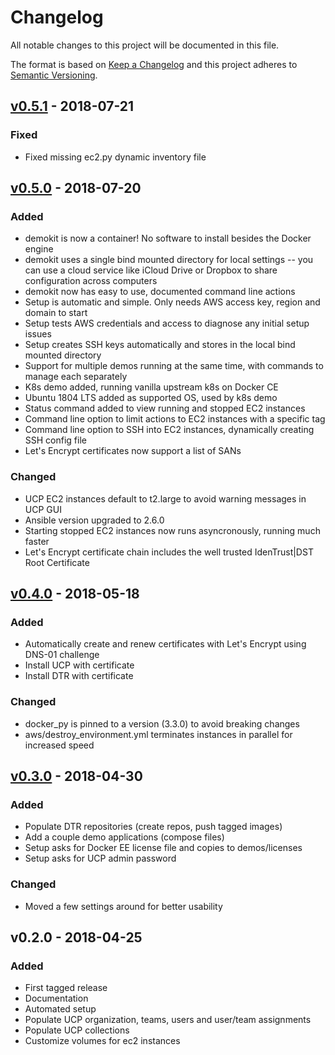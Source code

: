 # Changelog
All notable changes to this project will be documented in this file.

The format is based on [Keep a Changelog](https://keepachangelog.com/en/1.0.0/)
and this project adheres to [Semantic Versioning](https://semver.org/spec/v2.0.0.html).

## [v0.5.1] - 2018-07-21
### Fixed
- Fixed missing ec2.py dynamic inventory file

## [v0.5.0] - 2018-07-20
### Added
- demokit is now a container! No software to install besides the Docker engine
- demokit uses a single bind mounted directory for local settings -- you can use a cloud service like iCloud Drive or Dropbox to share configuration across computers
- demokit now has easy to use, documented command line actions
- Setup is automatic and simple. Only needs AWS access key, region and domain to start
- Setup tests AWS credentials and access to diagnose any initial setup issues
- Setup creates SSH keys automatically and stores in the local bind mounted directory
- Support for multiple demos running at the same time, with commands to manage each separately
- K8s demo added, running vanilla upstream k8s on Docker CE
- Ubuntu 1804 LTS added as supported OS, used by k8s demo
- Status command added to view running and stopped EC2 instances
- Command line option to limit actions to EC2 instances with a specific tag
- Command line option to SSH into EC2 instances, dynamically creating SSH config file
- Let's Encrypt certificates now support a list of SANs

### Changed
- UCP EC2 instances default to t2.large to avoid warning messages in UCP GUI
- Ansible version upgraded to 2.6.0
- Starting stopped EC2 instances now runs asyncronously, running much faster
- Let's Encrypt certificate chain includes the well trusted IdenTrust|DST Root Certificate

## [v0.4.0] - 2018-05-18
### Added
- Automatically create and renew certificates with Let's Encrypt using DNS-01 challenge
- Install UCP with certificate
- Install DTR with certificate

### Changed
- docker_py is pinned to a version (3.3.0) to avoid breaking changes
- aws/destroy_environment.yml terminates instances in parallel for increased speed

## [v0.3.0] - 2018-04-30
### Added
- Populate DTR repositories (create repos, push tagged images)
- Add a couple demo applications (compose files)
- Setup asks for Docker EE license file and copies to demos/licenses
- Setup asks for UCP admin password

### Changed
- Moved a few settings around for better usability

## v0.2.0 - 2018-04-25
### Added
- First tagged release
- Documentation
- Automated setup
- Populate UCP organization, teams, users and user/team assignments
- Populate UCP collections
- Customize volumes for ec2 instances

[Unreleased]: https://github.com/gitamiller/demokit/compare/master...devel
[v0.5.1]: https://github.com/gitamiller/demokit/compare/v0.5.0...v0.5.1
[v0.5.0]: https://github.com/gitamiller/demokit/compare/v0.4.0...v0.5.0
[v0.4.0]: https://github.com/gitamiller/demokit/compare/v0.3.0...v0.4.0
[v0.3.0]: https://github.com/gitamiller/demokit/compare/v0.2.0...v0.3.0
